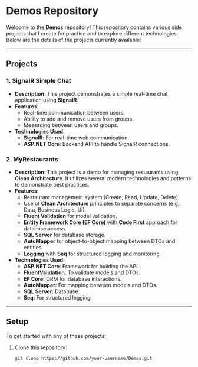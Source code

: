 # Demos Repository

Welcome to the **Demos** repository! This repository contains various side projects that I create for practice and to explore different technologies. Below are the details of the projects currently available:

---

## Projects

### 1. **SignalR Simple Chat**
- **Description**: This project demonstrates a simple real-time chat application using **SignalR**.
- **Features**:
  - Real-time communication between users.
  - Ability to add and remove users from groups.
  - Messaging between users and groups.
- **Technologies Used**:
  - **SignalR**: For real-time web communication.
  - **ASP.NET Core**: Backend API to handle SignalR connections.

### 2. **MyRestaurants**
- **Description**: This project is a demo for managing restaurants using **Clean Architecture**. It utilizes several modern technologies and patterns to demonstrate best practices.
- **Features**:
  - Restaurant management system (Create, Read, Update, Delete).
  - Use of **Clean Architecture** principles to separate concerns (e.g., Data, Business Logic, UI).
  - **Fluent Validation** for model validation.
  - **Entity Framework Core (EF Core)** with **Code First** approach for database access.
  - **SQL Server** for database storage.
  - **AutoMapper** for object-to-object mapping between DTOs and entities.
  - **Logging** with **Seq** for structured logging and monitoring.
- **Technologies Used**:
  - **ASP.NET Core**: Framework for building the API.
  - **FluentValidation**: To validate models and DTOs.
  - **EF Core**: ORM for database interactions.
  - **AutoMapper**: For mapping between models and DTOs.
  - **SQL Server**: Database.
  - **Seq**: For structured logging.

---

## Setup

To get started with any of these projects:

1. Clone this repository:
   ```bash
   git clone https://github.com/your-username/Demos.git
